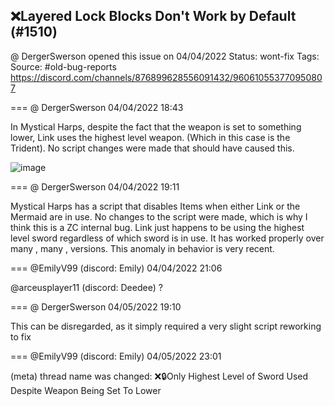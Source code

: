 ## ❌Layered Lock Blocks Don't Work by Default (#1510)
@ DergerSwerson opened this issue on 04/04/2022
Status: wont-fix
Tags: 
Source: #old-bug-reports https://discord.com/channels/876899628556091432/960610553770950807


=== @ DergerSwerson 04/04/2022 18:43

In Mystical Harps, despite the fact that the weapon is set to something lower, Link uses the highest level weapon. (Which in this case is the Trident). No script changes were made that should have caused this.

![image](https://cdn.discordapp.com/attachments/960610553770950807/960610735426240562/zc_screen00004.png?ex=65e61676&is=65d3a176&hm=74affe5490e9a4018f25c00b8d03822afafb0b951e06111179ec80105f088948&)

=== @ DergerSwerson 04/04/2022 19:11

Mystical Harps has a script that disables Items when either Link or the Mermaid are in use. No changes to the script were made, which is why I think this is a ZC internal bug. Link just happens to be using the highest level sword regardless of which sword is in use. It has worked properly over many , many , versions. This anomaly in behavior is very recent.

=== @EmilyV99 (discord: Emily) 04/04/2022 21:06

@arceusplayer11 (discord: Deedee) ?

=== @ DergerSwerson 04/05/2022 19:10

This can be disregarded, as it simply required a very slight script reworking to fix

=== @EmilyV99 (discord: Emily) 04/05/2022 23:01

(meta) thread name was changed: ❌🔒Only Highest Level of Sword Used Despite Weapon Being Set To Lower
